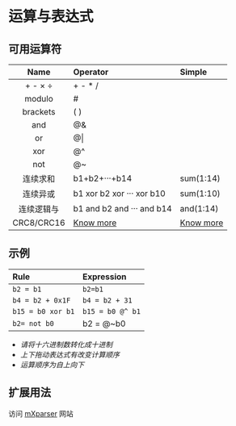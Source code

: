 # 运算与表达式

## 可用运算符

| Name | Operator | Simple |
| :---: | :--- | :--- |
| + - × ÷ | + - \* / |  |
| modulo | \# |  |
| brackets | \( \) |  |
| and | @& |  |
| or | @\| |  |
| xor | @^ |  |
| not | @~ |  |
| 连续求和 | b1+b2+···+b14 | sum\(1:14\) |
| 连续异或 | b1 xor b2 xor ··· xor b10 | sum\(1:10\) |
| 连续逻辑与 | b1 and b2 and ··· and b14 | and\(1:14\) |
| CRC8/CRC16 | [Know more](https://why.yuyeye.cc/post/how-to-calculate-crc8-and-crc16-in-mtools/) | [Know more](https://why.yuyeye.cc/post/how-to-calculate-crc8-and-crc16-in-mtools/) |

## 示例

| Rule | Expression |
| :--- | :--- |
| `b2 = b1` | `b2=b1` |
| `b4 = b2 + 0x1F` | `b4 = b2 + 31` |
| `b15 = b0 xor b1` | `b15 = b0 @^ b1` |
| `b2= not b0` | b2 = @~b0 |

* _请将十六进制数转化成十进制_
* _上下拖动表达式有改变计算顺序_
* _运算顺序为自上向下_

## 扩展用法

访问 [mXparser](http://mathparser.org/?s=Bitwise) 网站

